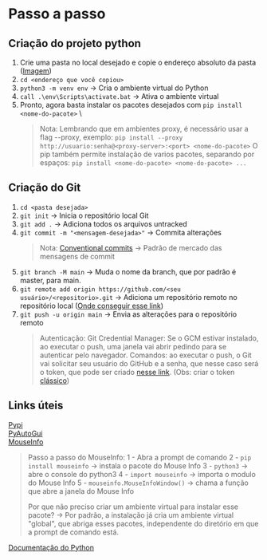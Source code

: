 # Passo a passo

## Criação do projeto python
1. Crie uma pasta no local desejado e copie o endereço absoluto da pasta ([Imagem](https://i.imgur.com/kiTqtKl.png))
2. `cd <endereço que você copiou>`
3. `python3 -m venv env` -> Cria o ambiente virtual do Python
4. `call .\env\Scripts\activate.bat` -> Ativa o ambiente virtual
5. Pronto, agora basta instalar os pacotes desejados com `pip install <nome-do-pacote>` \
	> Nota:
	> Lembrando que em ambientes proxy, é necessário usar a flag --proxy, exemplo: 
	`pip install --proxy http://usuario:senha@<proxy-server>:<port> <nome-do-pacote>`
	> O pip também permite instalação de varios pacotes, separando por espaços:
	> `pip install <nome-do-pacote> <nome-do-pacote> ...` 

## Criação do Git
1. `cd <pasta desejada>`
2. `git init` -> Inicia o repositório local Git
3. `git add .` -> Adiciona todos os arquivos untracked
4. `git commit -m "<mensagem-desejada>"` -> Commita alterações<br />
	> Nota:
	> [Conventional commits](https://www.conventionalcommits.org/en/v1.0.0/#summary) -> Padrão de mercado das mensagens de commit 
5. `git branch -M main` -> Muda o nome da branch, que por padrão é master, para main.
6. `git remote add origin https://github.com/<seu usuário>/<repositorio>.git` -> Adiciona um repositório remoto no repositório local ([Onde conseguir esse link](https://i.imgur.com/9fRWz6t.png))
7. `git push -u origin main` -> Envia as alterações para o repositório remoto<br />
	> Autenticação:
	> Git Credential Manager: Se o GCM estivar instalado, ao executar o push, uma janela vai abrir pedindo para se autenticar pelo navegador.
	Comandos: ao executar o push, o Git vai solicitar seu usuário do GitHub e a senha, que nesse caso será o token, que pode ser criado [nesse link](https://github.com/settings/tokens). (Obs: criar o token [clássico](https://i.imgur.com/1c2HsNc.png))

## Links úteis
[Pypi](https://pypi.org/)<br />
[PyAutoGui](https://pyautogui.readthedocs.io/en/latest/)<br />
[MouseInfo](https://mouseinfo.readthedocs.io/en/latest/)<br />
> Passo a passo do MouseInfo:
> 1 - Abra a prompt de comando
> 2 - `pip install mouseinfo` -> instala o pacote do Mouse Info
> 3 - `python3` -> abre o console do python3
> 4 - `import mouseinfo` -> importa o modulo do Mouse Info
> 5 - `mouseinfo.MouseInfoWindow()` -> chama a função que abre a janela do Mouse Info
>
> Por que não preciso criar um ambiente virtual para instalar esse pacote?
> -> Por padrão, a instalação já cria um ambiente virtual "global", que abriga esses pacotes, independente do diretório em que a prompt de comando está.

[Documentação do Python](https://docs.python.org/3/)
